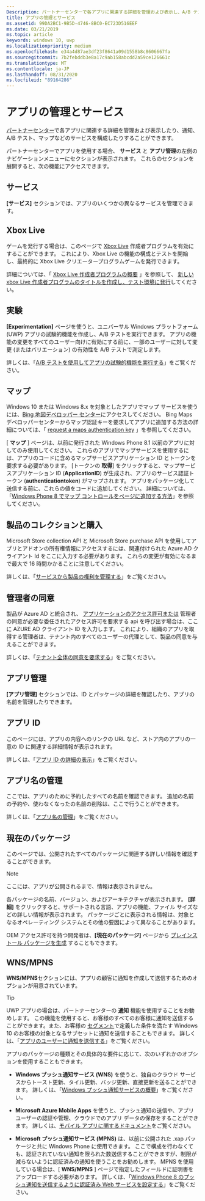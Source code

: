 ```yaml
---
Description: パートナーセンターで各アプリに関連する詳細を管理および表示し、A/B テストやマップなどのサービスを構成します。
title: アプリの管理とサービス
ms.assetid: 99DA2BC1-9B5D-4746-8BC0-EC723D516EEF
ms.date: 03/21/2019
ms.topic: article
keywords: windows 10, uwp
ms.localizationpriority: medium
ms.openlocfilehash: e34a4d87ae3df23f8641a09d1558b8c8606667fa
ms.sourcegitcommit: 7b2febddb3e8a17c9ab158abcdd2a59ce126661c
ms.translationtype: MT
ms.contentlocale: ja-JP
ms.lasthandoff: 08/31/2020
ms.locfileid: "89164286"
---
```

# <a name="app-management-and-services"></a>アプリの管理とサービス

[パートナーセンター](https://partner.microsoft.com/dashboard)で各アプリに関連する詳細を管理および表示したり、通知、A/B テスト、マップなどのサービスを構成したりすることができます。

パートナーセンターでアプリを使用する場合、 **サービス** と **アプリ管理**の左側のナビゲーションメニューにセクションが表示されます。 これらのセクションを展開すると、次の機能にアクセスできます。

## <a name="services"></a>サービス

**[サービス]** セクションでは、アプリのいくつかの異なるサービスを管理できます。

## <a name="xbox-live"></a>Xbox Live

ゲームを発行する場合は、このページで [Xbox Live](https://www.xbox.com/developers/creators-program) 作成者プログラムを有効にすることができます。 これにより、Xbox Live の機能の構成とテストを開始し、最終的に Xbox Live クリエータープログラムゲームを発行できます。

詳細については、「 [Xbox Live 作成者プログラムの概要](/gaming/xbox-live/get-started-with-creators/get-started-with-xbox-live-creators) 」を参照して、 [新しい xbox Live 作成者プログラムのタイトルを作成し、テスト環境に発行](/gaming/xbox-live/get-started-with-creators/create-and-test-a-new-creators-title)してください。

## <a name="experimentation"></a>実験

**[Experimentation]** ページを使うと、ユニバーサル Windows プラットフォーム (UWP) アプリの試験的機能を作成し、A/B テストを実行できます。 アプリの機能の変更をすべてのユーザー向けに有効にする前に、一部のユーザーに対して変更 (またはバリエーション) の有効性を A/B テストで測定します。

詳しくは、「[A/B テストを使用してアプリの試験的機能を実行する](../monetize/run-app-experiments-with-a-b-testing.md)」をご覧ください。

## <a name="maps"></a>マップ

Windows 10 または Windows 8.x を対象としたアプリでマップ サービスを使うには、[Bing 地図デベロッパー センター](https://www.bingmapsportal.com/)にアクセスしてください。 Bing Maps デベロッパーセンターからマップ認証キーを要求してアプリに追加する方法の詳細については、「 [request a maps authentication key](../maps-and-location/authentication-key.md) 」を参照してください。 

[ **マップ** ] ページは、以前に発行された Windows Phone 8.1 以前のアプリに対してのみ使用してください。 これらのアプリでマップサービスを使用するには、アプリのコードに含めるマップサービスアプリケーション ID とトークンを要求する必要があります。 [トークンの **取得**] をクリックすると、マップサービスアプリケーション ID (**ApplicationID**) が生成され、アプリのサービス認証トークン (**authenticationtoken**) がマップされます。 アプリをパッケージ化して送信する前に、これらの値をコードに追加してください。 詳細については、「[Windows Phone 8 でマップ コントロールをページに追加する方法](/previous-versions/windows/apps/jj207033(v=vs.105))」を参照してください。

## <a name="product-collections-and-purchases"></a>製品のコレクションと購入

Microsoft Store collection API と Microsoft Store purchase API を使用してアプリとアドオンの所有権情報にアクセスするには、関連付けられた Azure AD クライアント Id をここに入力する必要があります。 これらの変更が有効になるまで最大で 16 時間かかることに注意してください。

詳しくは、「[サービスから製品の権利を管理する](../monetize/view-and-grant-products-from-a-service.md)」をご覧ください。

## <a name="administrator-consent"></a>管理者の同意

製品が Azure AD と統合され、 [アプリケーションのアクセス許可または](/graph/permissions-reference) 管理者の同意が必要な委任されたアクセス許可を要求する api を呼び出す場合は、ここに AZURE AD クライアント ID を入力します。 これにより、組織のアプリを取得する管理者は、テナント内のすべてのユーザーの代理として、製品の同意を与えることができます。

詳しくは、「[テナント全体の同意を要求する](/azure/active-directory/develop/v2-permissions-and-consent#requesting-consent-for-an-entire-tenant)」をご覧ください。

## <a name="app-management"></a>アプリ管理

**[アプリ管理]** セクションでは、ID とパッケージの詳細を確認したり、アプリの名前を管理したりできます。

## <a name="app-identity"></a>アプリ ID

このページには、アプリの内容へのリンクの URL など、ストア内のアプリの一意の ID に関連する詳細情報が表示されます。

詳しくは、「[アプリ ID の詳細の表示](view-app-identity-details.md)」をご覧ください。

## <a name="manage-app-names"></a>アプリ名の管理

ここでは、アプリのために予約したすべての名前を確認できます。 追加の名前の予約や、使わなくなったの名前の削除は、ここで行うことができます。

詳しくは、「[アプリ名の管理](manage-app-names.md)」をご覧ください。

## <a name="current-packages"></a>現在のパッケージ

このページでは、公開されたすべてのパッケージに関連する詳しい情報を確認することができます。

> [!NOTE]
> ここには、アプリが公開されるまで、情報は表示されません。

各パッケージの名前、バージョン、およびアーキテクチャが表示されます。 **[詳細]** をクリックすると、サポートされる言語、アプリの機能、ファイル サイズなどの詳しい情報が表示されます。 パッケージごとに表示される情報は、対象となるオペレーティング システムとその他の要因によって異なることがあります。 

OEM アクセス許可を持つ開発者は、**[現在のパッケージ]** ページから [プレインストール パッケージを生成](generate-preinstall-packages-for-oems.md) することもできます。

## <a name="wnsmpns"></a>WNS/MPNS

**WNS/MPNS**セクションには、アプリの顧客に通知を作成して送信するためのオプションが用意されています。 

> [!TIP]
> UWP アプリの場合は、パートナーセンターの **通知** 機能を使用することをお勧めします。 この機能を使用すると、お客様のすべてのお客様に通知を送信することができます。また、お客様の [セグメント](create-customer-segments.md)で定義した条件を満たす Windows 10 のお客様の対象となるサブセットに通知を送信することもできます。 詳しくは、「[アプリのユーザーに通知を送信する](send-push-notifications-to-your-apps-customers.md)」をご覧ください。

アプリのパッケージの種類とその具体的な要件に応じて、次のいずれかのオプションを使用することもできます。 

-   **Windows プッシュ通知サービス (WNS)** を使うと、独自のクラウド サービスからトースト更新、タイル更新、バッジ更新、直接更新を送ることができます。 詳しくは、「[Windows プッシュ通知サービスの概要](../design/shell/tiles-and-notifications/windows-push-notification-services--wns--overview.md)」をご覧ください。

-   **Microsoft Azure Mobile Apps** を使うと、プッシュ通知の送信や、アプリ ユーザーの認証や管理、クラウドでのアプリ データの保存をすることができます。 詳しくは、[モバイル アプリに関するドキュメント](/azure/app-service-mobile/)をご覧ください。

-   **Microsoft プッシュ通知サービス (MPNS)** は、以前に公開された .xap パッケージと共に Windows Phone に使用できます。 ここで構成を行わなくても、認証されていない通知を限られた数送信することができますが、制限が減らないように認証済みの通知を使うことをお勧めします。 MPNS を使用している場合は、[ **WNS/MPNS** ] ページで指定したフィールドに証明書をアップロードする必要があります。 詳しくは、「[Windows Phone 8 のプッシュ通知を送信するように認証済み Web サービスを設定する](/previous-versions/windows/apps/ff941099(v=vs.105))」をご覧ください。
 

 